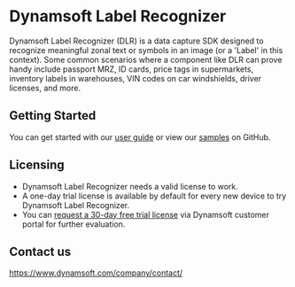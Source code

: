 # Dynamsoft Label Recognizer

Dynamsoft Label Recognizer (DLR) is a data capture SDK designed to recognize meaningful zonal text or symbols in an image (or a 'Label' in this context). Some common scenarios where a component like DLR can prove handy include passport MRZ, ID cards, price tags in supermarkets, inventory labels in warehouses, VIN codes on car windshields, driver licenses, and more.

## Getting Started

You can get started with our [user guide](https://www.dynamsoft.com/label-recognition/docs/mobile/programming/objectivec-swift/user-guide.html) or view our [samples](https://github.com/Dynamsoft/label-recognizer-mobile-samples/tree/master/ios) on GitHub.

## Licensing

- Dynamsoft Label Recognizer needs a valid license to work.
- A one-day trial license is available by default for every new device to try Dynamsoft Label Recognizer.
- You can <a href="https://www.dynamsoft.com/customer/license/trialLicense?product=dlr&package=mobile&utm_source=github" target="_blank"> request a 30-day free trial license</a> via Dynamsoft customer portal for further evaluation.

## Contact us

https://www.dynamsoft.com/company/contact/
